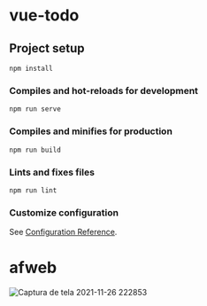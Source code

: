 # vue-todo

## Project setup
```
npm install
```

### Compiles and hot-reloads for development
```
npm run serve
```

### Compiles and minifies for production
```
npm run build
```

### Lints and fixes files
```
npm run lint
```

### Customize configuration
See [Configuration Reference](https://cli.vuejs.org/config/).
# afweb

![Captura de tela 2021-11-26 222853](https://user-images.githubusercontent.com/72572211/143664060-4184557b-b34e-4d91-909d-f196b0989550.png)

